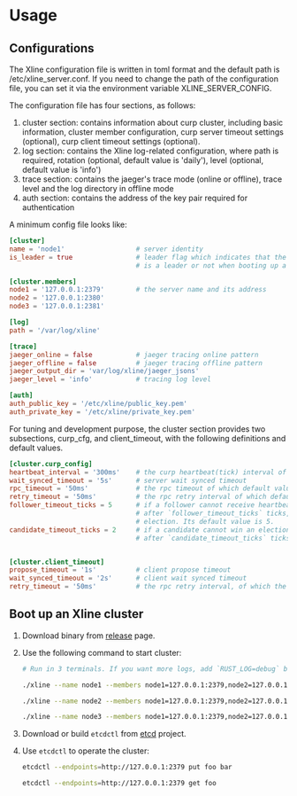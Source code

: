 # Usage

## Configurations

The Xline configuration file is written in toml format and the default path is /etc/xline_server.conf. If you need to change the path of the configuration file, you can set it via the environment variable XLINE_SERVER_CONFIG.

The configuration file has four sections, as follows:

1. cluster section: contains information about curp cluster, including basic information, cluster member configuration, curp server timeout settings (optional), curp client timeout settings (optional).
2. log section: contains the Xline log-related configuration, where path is required, rotation (optional, default value is 'daily'), level (optional, default value is 'info')
3. trace section: contains the jaeger's trace mode (online or offline), trace level and the log directory in offline mode
4. auth section: contains the address of the key pair required for authentication

A minimum config file looks like:

```toml
[cluster]
name = 'node1'                  # server identity
is_leader = true                # leader flag which indicates that the current server
                                # is a leader or not when booting up a cluster

[cluster.members]
node1 = '127.0.0.1:2379'        # the server name and its address
node2 = '127.0.0.1:2380'
node3 = '127.0.0.1:2381'

[log]
path = '/var/log/xline'

[trace]
jaeger_online = false           # jaeger tracing online pattern
jaeger_offline = false          # jaeger tracing offline pattern
jaeger_output_dir = 'var/log/xline/jaeger_jsons'
jaeger_level = 'info'           # tracing log level

[auth]
auth_public_key = '/etc/xline/public_key.pem'
auth_private_key = '/etc/xline/private_key.pem'
```

For tuning and development purpose, the cluster section provides two subsections, curp_cfg, and client_timeout, with the following definitions and default values.

```toml
[cluster.curp_config]
heartbeat_interval = '300ms'    # the curp heartbeat(tick) interval of which default value is 300ms
wait_synced_timeout = '5s'      # server wait synced timeout
rpc_timeout = '50ms'            # the rpc timeout of which default value is 50ms
retry_timeout = '50ms'          # the rpc retry interval of which default value is 50ms
follower_timeout_ticks = 5      # if a follower cannot receive heartbeats from a leader during
                                # after `follower_timeout_ticks` ticks, then it will issue an
                                # election. Its default value is 5.
candidate_timeout_ticks = 2     # if a candidate cannot win an election, it will retry election
                                # after `candidate_timeout_ticks` ticks. Its default value is 2


[cluster.client_timeout]
propose_timeout = '1s'          # client propose timeout
wait_synced_timeout = '2s'      # client wait synced timeout
retry_timeout = '50ms'          # the rpc retry interval, of which the default is 50ms
```

## Boot up an Xline cluster

1. Download binary from [release]() page.
2. Use the following command to start cluster:

    ```bash
    # Run in 3 terminals. If you want more logs, add `RUST_LOG=debug` before the command.

    ./xline --name node1 --members node1=127.0.0.1:2379,node2=127.0.0.1:2380,node3=127.0.0.1:2381 --is-leader

    ./xline --name node2 --members node1=127.0.0.1:2379,node2=127.0.0.1:2380,node3=127.0.0.1:2381

    ./xline --name node3 --members node1=127.0.0.1:2379,node2=127.0.0.1:2380,node3=127.0.0.1:2381
    ```

3. Download or build `etcdctl` from [etcd](https://github.com/etcd-io/etcd) project.
4. Use `etcdctl` to operate the cluster:

    ```bash
    etcdctl --endpoints=http://127.0.0.1:2379 put foo bar

    etcdctl --endpoints=http://127.0.0.1:2379 get foo
    ```
